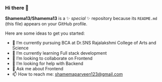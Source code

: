 ### Hi there 👋


**Shamema13/Shamema13** is a ✨ _special_ ✨ repository because its `README.md` (this file) appears on your GitHub profile.

Here are some ideas to get you started:

- 🔭 I’m currently pursuing BCA at Dr.SNS Rajalakshmi College of Arts and Science
- 🌱 I’m currently learning Full stack development
- 👯 I’m looking to collaborate on Frontend
- 🤔 I’m looking for help with Backend
- 💬 Ask me about Frontend
- 📫 How to reach me: shamemaparveen123@gmail.com

